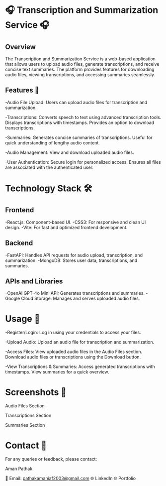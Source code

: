 # 🎧 Transcription and Summarization Service 🎧

## Overview
The Transcription and Summarization Service is a web-based application that allows users to upload audio files, generate transcriptions, and receive concise text summaries. The platform provides features for downloading audio files, viewing transcriptions, and accessing summaries seamlessly.

## Features 🚀
-Audio File Upload:
Users can upload audio files for transcription and summarization.

-Transcriptions:
Converts speech to text using advanced transcription tools.
Displays transcriptions with timestamps.
Provides an option to download transcriptions.

-Summaries:
Generates concise summaries of transcriptions.
Useful for quick understanding of lengthy audio content.

-Audio Management:
View and download uploaded audio files.

-User Authentication:
Secure login for personalized access.
Ensures all files are associated with the authenticated user.

# Technology Stack 🛠

## Frontend
-React.js: Component-based UI.
-CSS3: For responsive and clean UI design.
-Vite: For fast and optimized frontend development.

## Backend
-FastAPI: Handles API requests for audio upload, transcription, and summarization.
-MongoDB: Stores user data, transcriptions, and summaries.

## APIs and Libraries
-OpenAI GPT-4o Mini API: Generates transcriptions and summaries.
-Google Cloud Storage: Manages and serves uploaded audio files.

# Usage 📝
-Register/Login:
Log in using your credentials to access your files.

-Upload Audio:
Upload an audio file for transcription and summarization.

-Access Files:
View uploaded audio files in the Audio Files section.
Download audio files or transcriptions using the Download button.

-View Transcriptions & Summaries:
Access generated transcriptions with timestamps.
View summaries for a quick overview.

# Screenshots 📸
Audio Files Section

Transcriptions Section

Summaries Section

# Contact 📧
For any queries or feedback, please contact:

Aman Pathak

📧 Email: pathakamaniaf2003@gmail.com
🌐 LinkedIn
🌐 Portfolio


